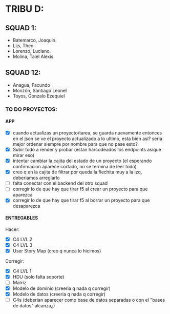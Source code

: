 # TRIBU D:

## SQUAD 1:
- Batemarco, Joaquin.
- Lijs, Theo.
- Lorenzo, Luciano.
- Molina, Taiel Alexis.

## SQUAD 12:
- Anagua, Facundo
- Monzón, Santiago Leonel
- Toyos, Gonzalo Ezequiel


### TO DO PROYECTOS:


#### APP      

- [X] cuando actualizas un proyecto/tarea, se guarda nuevamente entonces en el json se ve el proyecto actualizado a lo ultimo, esta bien asi? seria mejor ordenar siempre por nombre para que no pase esto?
- [X] Subir todo a render y probar (estan harcodeados los endpoints asique mirar eso)
- [X] intentar cambiar la cajita del estado de un proyecto (el esperando confirmacion aparece cortado, no se termina de leer todo)
- [X] creo q en la cajita de filtrar por queda la flechita muy a la izq, deberiamos arreglarlo
- [ ] falta conectar con el backend del otro squad
- [ ] corregir lo de que hay que tirar f5 al crear un proyecto para que aparezca
- [X] corregir lo de que hay que tirar f5 al borrar un proyecto para que desaparezca
      
#### ENTREGABLES

Hacer:
      
- [X] C4 LVL 2
- [X] C4 LVL 3 
- [X] User Story Map (creo q nunca lo hicimos)

Corregir:

- [X] C4 LVL 1
- [X] HDU (solo falta soporte)
- [ ] Matriz
- [X] Modelo de dominio (creeria q nada q corregir)
- [X] Modelo de datos (creeria q nada q corregir)
- [ ] C4s (deberian aparecer como base de datos separadas o con el "bases de datos" alcanza¿)
